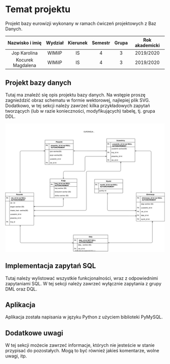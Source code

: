 # Temat projektu
Projekt bazy eurowizji wykonany w ramach ćwiczeń projektowych z Baz Danych.

| Nazwisko i imię        | Wydział | Kierunek | Semestr | Grupa | Rok akademicki |
| :--------------------: | :-----: | :------: | :-----: | :---: | :------------: |
| Jop Karolina           | WIMiIP  | IS       |   4     | 3     | 2019/2020      |
| Kocurek Magdalena      | WIMiIP  | IS       |   4     | 3     | 2019/2020      |

## Projekt bazy danych
Tutaj ma znaleźć się opis projektu bazy danych. Na wstępie proszę zagnieździć obraz schematu w formie wektorowej, najlepiej plik SVG. Dodatkowo, w tej sekcji należy zawrzeć kilka przykładowych zapytań tworzących (lub w razie konieczności, modyfikujących) tabelę, tj. grupa DDL.

![eurowizja diagram](./resources/Eurowizja.svg)

## Implementacja zapytań SQL
Tutaj należy wylistować wszystkie funkcjonalności, wraz z odpowiednimi zapytaniami SQL. W tej sekcji należy zawrzeć wyłącznie zapytania z grupy DML oraz DQL.

## Aplikacja
Aplikacja została napisania w języku Python z użyciem biblioteki PyMySQL.

## Dodatkowe uwagi
W tej sekcji możecie zawrzeć informacje, których nie jesteście w stanie przypisać do pozostałych. Mogą to być również jakieś komentarze, wolne uwagi, itp.
